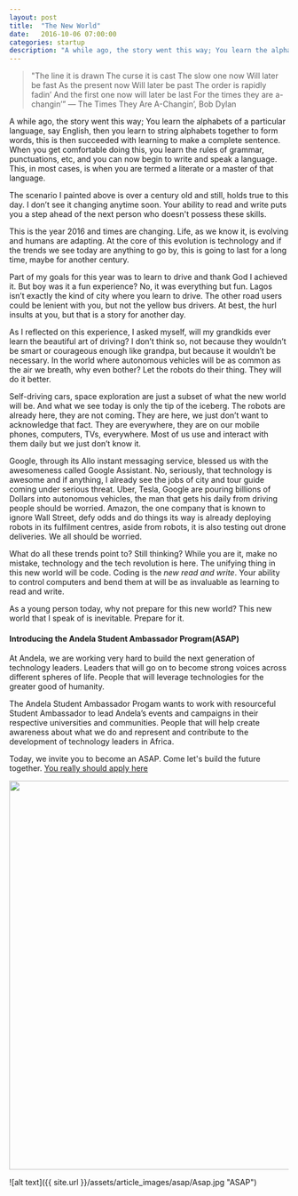 ```yaml
---
layout: post
title:  "The New World"
date:   2016-10-06 07:00:00
categories: startup
description: "A while ago, the story went this way; You learn the alphabets of a particular language"
---
```


>"The line it is drawn
The curse it is cast
The slow one now
Will later be fast
As the present now
Will later be past
The order is rapidly fadin’
And the first one now will later be last
For the times they are a-changin’”
&mdash; The Times They Are A-Changin’, Bob Dylan

A while ago, the story went this way; You learn the alphabets of a particular language, say English, then you learn to string alphabets together to form words, this is then succeeded with learning to make a complete sentence. When you get comfortable doing this, you learn the rules of grammar, punctuations, etc, and you can now begin to write and speak a language. This, in most cases, is when you are termed a literate or a master of that language.

The scenario I painted above is over a century old and still, holds true to this day. I don’t see it changing anytime soon. Your ability to read and write puts you a step ahead of the next person who doesn't possess these skills. 

This is the year 2016 and times are changing. Life, as we know it, is evolving and humans are adapting. At the core of this evolution is technology and if the trends we see today are anything to go by, this is going to last for a long time, maybe for another century.

Part of my goals for this year was to learn to drive and thank God I achieved it. But boy was it a fun experience? No, it was everything but fun. Lagos isn’t exactly the kind of city where you learn to drive. The other road users could be lenient with you, but not the yellow bus drivers. At best, the hurl insults at you, but that is a story for another day.

As I reflected on this experience, I asked myself, will my grandkids ever learn the beautiful art of driving? I don’t think so, not because they wouldn’t be smart or courageous enough like grandpa, but because it wouldn’t be necessary. In the world where autonomous vehicles will be as common as the air we breath, why even bother? Let the robots do their thing. They will do it better.

Self-driving cars, space exploration are just a subset of what the new world will be. And what we see today is only the tip of the iceberg. The robots are already here, they are not coming. They are here, we just don’t want to acknowledge that fact. They are everywhere, they are on our mobile phones, computers, TVs, everywhere. Most of us use and interact with them daily but we just don’t know it.

Google, through its Allo instant messaging service, blessed us with the awesomeness called Google Assistant. No, seriously, that technology is awesome and if anything, I already see the jobs of city and tour guide coming under serious threat. Uber, Tesla, Google are pouring billions of Dollars into autonomous vehicles, the man that gets his daily from driving people should be worried. Amazon, the one company that is known to ignore Wall Street, defy odds and do things its way is already deploying robots in its fulfilment centres, aside from robots, it is also testing out drone deliveries. We all should be worried. 

What do all these trends point to? Still thinking? While you are it, make no mistake, technology and the tech revolution is here. The unifying thing in this new world will be code. Coding is the *new read and write*. Your ability to control computers and bend them at will be as invaluable as learning to read and write. 

As a young person today, why not prepare for this new world? This new world that I speak of is inevitable. Prepare for it. 

#### Introducing the Andela Student Ambassador Program(ASAP)
At Andela, we are working very hard to build the next generation of technology leaders. Leaders that will go on to become strong voices across different spheres of life. People that will leverage technologies for the greater good of humanity.

The Andela Student Ambassador Progam wants to work with resourceful Student Ambassador to lead Andela’s events and campaigns in their respective universities and communities. People that will help create awareness about what we do and represent and contribute to the development of technology leaders in Africa.

Today, we invite you to become an ASAP. Come let's build the future together. [You really should apply here](http://bit.ly/AndASAP)

<p><img src="{{ site.url }}/assets/article_images/asap/Asap.jpg"/ style="width:700px; height:auto;"></p>
![alt text]({{ site.url }}/assets/article_images/asap/Asap.jpg "ASAP")